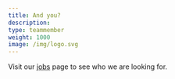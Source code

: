 ```yaml
---
title: And you?
description:
type: teammember
weight: 1000
image: /img/logo.svg
---
```

Visit our [jobs](#careers) page to see who we are looking for.
